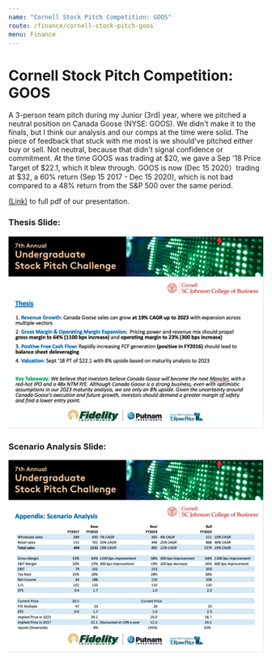 ```yaml
---
name: "Cornell Stock Pitch Competition: GOOS"
route: /finance/cornell-stock-pitch-goos
menu: Finance
---
```

# Cornell Stock Pitch Competition: GOOS

A 3-person team pitch during my Junior (3rd) year, where we pitched a neutral position on Canada Goose (NYSE: GOOS). We didn't make it to the finals, but I think our analysis and our comps at the time were solid. The piece of feedback that stuck with me most is we should've pitched either buy or sell. Not neutral, because that didn't signal confidence or commitment. At the time GOOS was trading at $20, we gave a Sep '18 Price Target of $22.1, which it blew through. GOOS is now (Dec 15 2020）trading at $32, a 60% return (Sep 15 2017 - Dec 15 2020), which is not bad compared to a 48% return from the S&P 500 over the same period.

[(Link)](../pdfs/Amherst_College_GOOS_hopefully_final.pdf) to full pdf of our presentation.

### Thesis Slide:
![Summary Slide](./thesis.png)

### Scenario Analysis Slide:
![Scenario Slide](./scenarios.png)